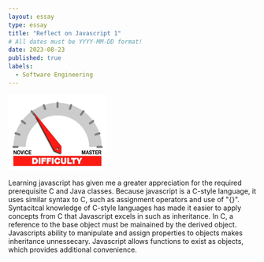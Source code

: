```yaml
---
layout: essay
type: essay
title: "Reflect on Javascript 1"
# All dates must be YYYY-MM-DD format!
date: 2023-08-23
published: true
labels:
  - Software Engineering
---
```


<img width="200px" class="rounded float-start pe-4" src="../img/difficulty/degree_difficulty.jpg">

Learning javascript has given me a greater appreciation for the required prerequisite C and Java classes. Because javascript is a C-style language, it uses similar syntax to C, such as assignment operators and use of "{}". Syntacitcal knowledge of C-style languages has made it easier to apply concepts from C that Javascript excels in such as inheritance. In C, a reference to the base object must be mainained by the derived object. Javascripts ability to manipulate and assign properties to objects makes inheritance unnessecary.
Javascript allows functions to exist as objects, which provides additional convenience. 
